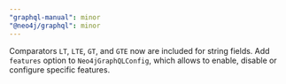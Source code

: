 ```yaml
---
"graphql-manual": minor
"@neo4j/graphql": minor
---
```


Comparators `LT`, `LTE`, `GT`, and `GTE` now are included for string fields.
Add `features` option to `Neo4jGraphQLConfig`, which allows to enable, disable or configure specific features.
